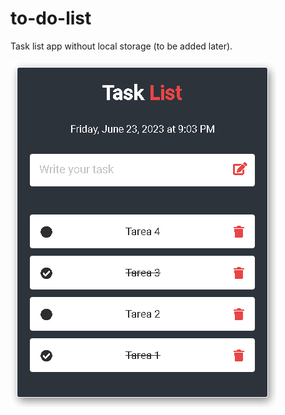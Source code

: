 # to-do-list
Task list app without local storage (to be added later).
<br><br>
![to-do-app](assets/to-do-app.png)
<br><br>
